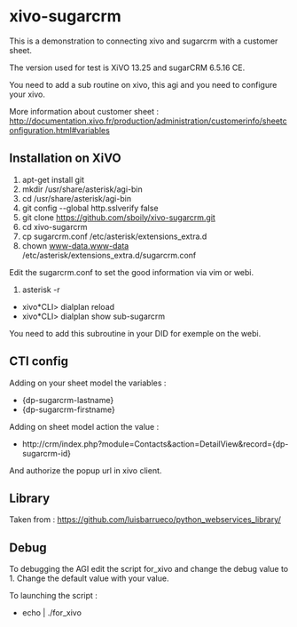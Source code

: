 xivo-sugarcrm
=============

This is a demonstration to connecting xivo and sugarcrm with a customer sheet.

The version used for test is XiVO 13.25 and sugarCRM 6.5.16 CE.

You need to add a sub routine on xivo, this agi and you need to configure your xivo.

More information about customer sheet : http://documentation.xivo.fr/production/administration/customerinfo/sheetconfiguration.html#variables

Installation on XiVO
--------------------

1. apt-get install git
2. mkdir /usr/share/asterisk/agi-bin
3. cd /usr/share/asterisk/agi-bin
4. git config --global http.sslverify false
5. git clone https://github.com/sboily/xivo-sugarcrm.git
6. cd xivo-sugarcrm
7. cp sugarcrm.conf /etc/asterisk/extensions_extra.d
8. chown www-data.www-data /etc/asterisk/extensions_extra.d/sugarcrm.conf

Edit the sugarcrm.conf to set the good information via vim or webi.

1. asterisk -r
 * xivo*CLI> dialplan reload
 * xivo*CLI> dialplan show sub-sugarcrm

You need to add this subroutine in your DID for exemple on the webi.

CTI config
----------

Adding on your sheet model the variables :

- {dp-sugarcrm-lastname}
- {dp-sugarcrm-firstname}

Adding on sheet model action the value :

- http://crm/index.php?module=Contacts&action=DetailView&record={dp-sugarcrm-id}

And authorize the popup url in xivo client.

Library
-------

Taken from : https://github.com/luisbarrueco/python_webservices_library/

Debug
-----

To debugging the AGI edit the script for_xivo and change the debug value to 1. Change the default value with your value.

To launching the script :

 * echo | ./for_xivo
